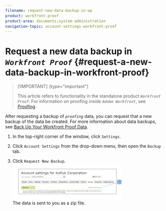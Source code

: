 ```yaml
---
filename: request-new-data-backup-in-wp
product: workfront-proof
product-area: documents;system-administration
navigation-topic: account-settings-workfront-proof
---
```




# Request a new data backup in *`Workfront Proof`* {#request-a-new-data-backup-in-workfront-proof}



>[!IMPORTANT] {type="important"}
>
>This article refers to functionality in the standalone product *`Workfront Proof`*. For information on proofing inside *`Adobe Workfront`*, see [Proofing](_proofing.md).


After requesting a backup of *`proofing`* data, you can request that a new backup of the data be created. For more information about data backups, see [Back Up Your Workfront Proof Data](back-up-data.md).



1. In the top-right corner of the window, click `Settings`.
1. Click `Account Settings` from the drop-down menu, then open the  `Backup` tab.

1. Click `Request New Backup`.  
   ![New_backup.png](assets/new-backup-350x115.png)  
   The data is sent to you as a zip file. &nbsp;



